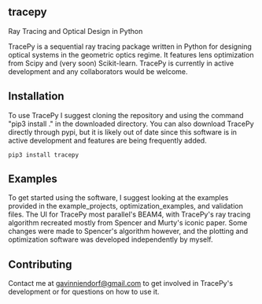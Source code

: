 ## tracepy
Ray Tracing and Optical Design in Python

TracePy is a sequential ray tracing package written in Python for designing optical systems in the geometric optics regime. It features lens optimization from Scipy and (very soon) Scikit-learn. TracePy is currently in active development and any collaborators would be welcome.

## Installation

To use TracePy I suggest cloning the repository and using the command "pip3 install ." in the downloaded directory. You can also download TracePy directly through pypi, but it is likely out of date since this software is in active development and features are being frequently added. 

```
pip3 install tracepy
```

## Examples

To get started using the software, I suggest looking at the examples provided in the example_projects, optimization_examples, and validation files. The UI for TracePy most parallel's BEAM4, with TracePy's ray tracing algorithm recreated mostly from Spencer and Murty's iconic paper. Some changes were made to Spencer's algorithm however, and the plotting and optimization software was developed independently by myself.

## Contributing

Contact me at gavinniendorf@gmail.com to get involved in TracePy's development or for questions on how to use it.
